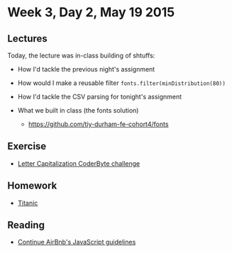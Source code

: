 # Week 3, Day 2, May 19 2015

## Lectures

Today, the lecture was in-class building of shtuffs:

- How I'd tackle the previous night's assignment
- How would I make a reusable filter `fonts.filter(minDistribution(80))`
- How I'd tackle the CSV parsing for tonight's assignment

- What we built in class (the fonts solution)
  - https://github.com/tiy-durham-fe-cohort4/fonts

## Exercise

- [Letter Capitalization CoderByte challenge](http://coderbyte.com/CodingArea/GuestEditor.php?ct=Letter%20Capitalize&lan=JavaScript)

## Homework

- [Titanic](https://github.com/tiy-durham-fe-cohort4/resources/blob/master/assignments/titanic.md)

## Reading

- [Continue AirBnb's JavaScript guidelines](https://github.com/airbnb/javascript/tree/master/es5)
